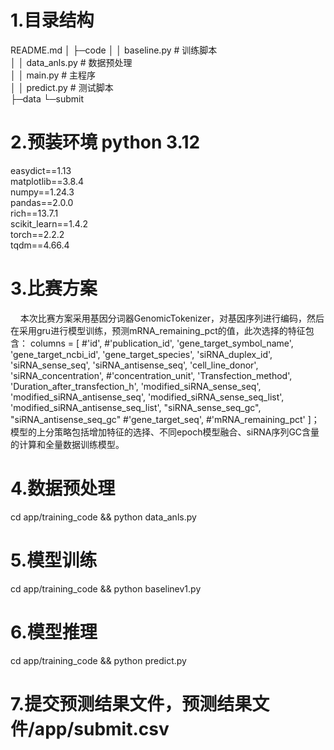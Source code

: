 # 1.目录结构
  README.md
│
├─code
│  │  baseline.py    # 训练脚本  
│  │  data_anls.py   # 数据预处理  
│  │  main.py        # 主程序  
│  │  predict.py     # 测试脚本  
├─data
└─submit 

# 2.预装环境 python 3.12
easydict==1.13  
matplotlib==3.8.4  
numpy==1.24.3  
pandas==2.0.0  
rich==13.7.1  
scikit_learn==1.4.2  
torch==2.2.2  
tqdm==4.66.4  

# 3.比赛方案
&nbsp;&nbsp;&nbsp;&nbsp;本次比赛方案采用基因分词器GenomicTokenizer，对基因序列进行编码，然后在采用gru进行模型训练，预测mRNA_remaining_pct的值，此次选择的特征包含：
columns =  [
        #'id',
        #'publication_id',
        'gene_target_symbol_name',
        'gene_target_ncbi_id',
        'gene_target_species',
        'siRNA_duplex_id',
        'siRNA_sense_seq',
        'siRNA_antisense_seq',
        'cell_line_donor',
        'siRNA_concentration',
        #'concentration_unit',
        'Transfection_method',
        'Duration_after_transfection_h',
        'modified_siRNA_sense_seq',
        'modified_siRNA_antisense_seq',
        'modified_siRNA_sense_seq_list',
        'modified_siRNA_antisense_seq_list',
        "siRNA_sense_seq_gc",
        "siRNA_antisense_seq_gc"
        #'gene_target_seq',
        #'mRNA_remaining_pct'
    ]；模型的上分策略包括增加特征的选择、不同epoch模型融合、siRNA序列GC含量的计算和全量数据训练模型。
# 4.数据预处理
cd app/training_code && python data_anls.py
# 5.模型训练
cd app/training_code && python baselinev1.py
# 6.模型推理
cd app/training_code && python predict.py
# 7.提交预测结果文件，预测结果文件/app/submit.csv


